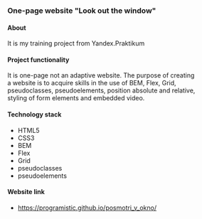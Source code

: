 ### One-page website "Look out the window"

#### About
It is my training project from Yandex.Praktikum

#### Project functionality
It is one-page not an adaptive website. The purpose of creating<br>
a website is to acquire skills in the use of BEM, Flex, Grid,<br>
pseudoclasses, pseudoelements, position absolute and relative,<br>
styling of form elements and embedded video.


#### Technology stack
- HTML5
- CSS3
- BEM
- Flex
- Grid
- pseudoclasses
- pseudoelements

#### Website link
- https://programistic.github.io/posmotri_v_okno/